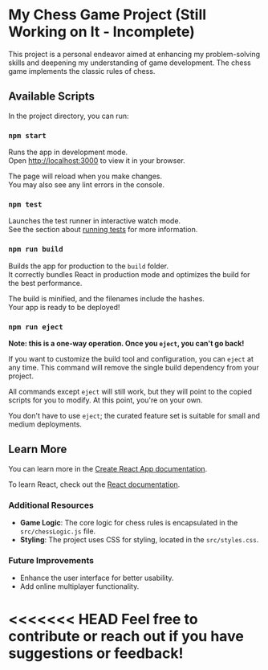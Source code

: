 # My Chess Game Project (Still Working on It - Incomplete)

This project is a personal endeavor aimed at enhancing my problem-solving skills and deepening my understanding of game development. The chess game implements the classic rules of chess.

## Available Scripts

In the project directory, you can run:

### `npm start`

Runs the app in development mode.\
Open [http://localhost:3000](http://localhost:3000) to view it in your browser.

The page will reload when you make changes.\
You may also see any lint errors in the console.

### `npm test`

Launches the test runner in interactive watch mode.\
See the section about [running tests](https://reactjs.org/docs/testing.html) for more information.

### `npm run build`

Builds the app for production to the `build` folder.\
It correctly bundles React in production mode and optimizes the build for the best performance.

The build is minified, and the filenames include the hashes.\
Your app is ready to be deployed!

### `npm run eject`

**Note: this is a one-way operation. Once you `eject`, you can't go back!**

If you want to customize the build tool and configuration, you can `eject` at any time. This command will remove the single build dependency from your project.

All commands except `eject` will still work, but they will point to the copied scripts for you to modify. At this point, you're on your own.

You don't have to use `eject`; the curated feature set is suitable for small and medium deployments.

## Learn More

You can learn more in the [Create React App documentation](https://reactjs.org/docs/getting-started.html).

To learn React, check out the [React documentation](https://reactjs.org/docs/getting-started.html).

### Additional Resources

- **Game Logic**: The core logic for chess rules is encapsulated in the `src/chessLogic.js` file.
- **Styling**: The project uses CSS for styling, located in the `src/styles.css`.

### Future Improvements

- Enhance the user interface for better usability.
- Add online multiplayer functionality.

<<<<<<< HEAD
Feel free to contribute or reach out if you have suggestions or feedback!
=======
